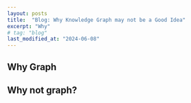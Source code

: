 ```yaml
---
layout: posts
title:  "Blog: Why Knowledge Graph may not be a Good Idea"
excerpt: "Why"
# tag: "blog"
last_modified_at: "2024-06-08"
---
```


## Why Graph

<!-- Graphs provide neat representation of .
Imagine an edge that connects to more than two nodes. -->

## Why not graph?
